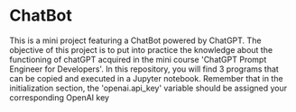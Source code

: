 # ChatBot
This is a mini project featuring a ChatBot powered by ChatGPT.
The objective of this project is to put into practice the knowledge about the functioning of chatGPT acquired in the mini course 'ChatGPT Prompt Engineer for Developers'.
In this repository, you will find 3 programs that can be copied and executed in a Jupyter notebook.
Remember that in the initialization section, the 'openai.api_key' variable should be assigned your corresponding OpenAI key
